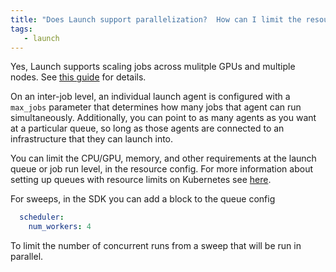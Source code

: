 ```yaml
---
title: "Does Launch support parallelization?  How can I limit the resources consumed by a job?"
tags:
   - launch
---
```


Yes, Launch supports scaling jobs across mulitple GPUs and multiple nodes.  See [this guide](/tutorials/volcano) for details.

On an inter-job level, an individual launch agent is configured with a `max_jobs` parameter that determines how many jobs that agent can run simultaneously. Additionally, you can point to as many agents as you want at a particular queue, so long as those agents are connected to an infrastructure that they can launch into.
  
You can limit the CPU/GPU, memory, and other requirements at the launch queue or job run level, in the resource config. For more information about setting up queues with resource limits on Kubernetes see [here](../guides/launch/setup-launch-kubernetes). 

For sweeps, in the SDK you can add a block to the queue config

```yaml title="queue config"
  scheduler:
    num_workers: 4
```
To limit the number of concurrent runs from a sweep that will be run in parallel.